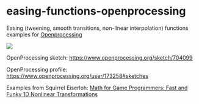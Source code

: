 # easing-functions-openprocessing
Easing (tweening, smooth transitions, non-linear interpolation) functions examples for [Openprocessing](https://www.openprocessing.org)

![](easing-functions-openprocessing.gif)

OpenProcessing sketch: https://www.openprocessing.org/sketch/704099

OpenProcessing profile: https://www.openprocessing.org/user/173258#sketches


Examples from Squirrel Eiserloh: [Math for Game Programmers: Fast and Funky 1D Nonlinear Transformations](https://youtu.be/mr5xkf6zSzk)
